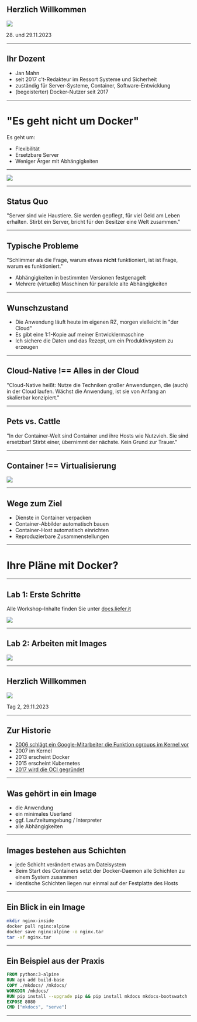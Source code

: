## Herzlich Willkommen

![ ](https://www.heise-events.de/uploads/OnuAG8xJ/766x0_2560x0/Docker_2000x500.jpg)

28. und 29.11.2023

---

## Ihr Dozent

- Jan Mahn
- seit 2017 c't-Redakteur im Ressort Systeme und Sicherheit
- zuständig für Server-Systeme, Container, Software-Entwicklung
- (begeisterter) Docker-Nutzer seit 2017

---

# "Es geht nicht um Docker"

Es geht um: <!-- .element: class="fragment" data-fragment-index="1" -->

- Flexibilität <!-- .element: class="fragment" data-fragment-index="2" -->
- Ersetzbare Server <!-- .element: class="fragment" data-fragment-index="3" -->
- Weniger Ärger mit Abhängigkeiten <!-- .element: class="fragment" data-fragment-index="4" -->

---

![ ](https://www.heise.de/select/ct/2021/24/2127409262474574019/ct2321dockerfur_albert_hulm_117229_jam_a_16zu9.jpg)

---

## Status Quo

"Server sind wie Haustiere. Sie werden gepflegt, für viel Geld am Leben erhalten. Stirbt ein Server, bricht für den Besitzer eine Welt zusammen."

---

## Typische Probleme

"Schlimmer als die Frage, warum etwas **nicht** funktioniert, ist ist Frage, warum es funktioniert."

- Abhängigkeiten in bestimmten Versionen festgenagelt <!-- .element: class="fragment" data-fragment-index="1" -->
- Mehrere (virtuelle) Maschinen für parallele alte Abhängigkeiten <!-- .element: class="fragment" data-fragment-index="2" -->

---

## Wunschzustand

- Die Anwendung läuft heute im eigenen RZ, morgen vielleicht in "der Cloud" <!-- .element: class="fragment" data-fragment-index="1" -->
- Es gibt eine 1:1-Kopie auf meiner Entwicklermaschine <!-- .element: class="fragment" data-fragment-index="2" -->
- Ich sichere die Daten und das Rezept, um ein Produktivsystem zu erzeugen <!-- .element: class="fragment" data-fragment-index="3" -->

---

## Cloud-Native !== Alles in der Cloud

"Cloud-Native heißt: Nutze die Techniken großer Anwendungen, die (auch) in der Cloud laufen. Wächst die Anwendung, ist sie von Anfang an skalierbar konzipiert."

---

## Pets vs. Cattle

"In der Container-Welt sind Container und ihre Hosts wie Nutzvieh. Sie sind ersetzbar! Stirbt einer, übernimmt der nächste. Kein Grund zur Trauer."

---

## Container !== Virtualisierung

![ ](https://heise.cloudimg.io/bound/712x480/q70.png-lossy-70.webp-lossy-70.foil1/_www-heise-de_/ct/zcontent/14/17-hocmsmeta/1407075531703681/contentimages/image-140594067592468.jpg)

---

## Wege zum Ziel

- Dienste in Container verpacken <!-- .element: class="fragment" data-fragment-index="1" -->
- Container-Abbilder automatisch bauen<!-- .element: class="fragment" data-fragment-index="2" -->
- Container-Host automatisch einrichten<!-- .element: class="fragment" data-fragment-index="3" -->
- Reproduzierbare Zusammenstellungen<!-- .element: class="fragment" data-fragment-index="4" -->

---

# Ihre Pläne mit Docker?

---

## Lab 1: Erste Schritte

Alle Workshop-Inhalte finden Sie unter [docs.liefer.it](https://docs.liefer.it)

![ ](https://heise.cloudimg.io/width/900/q65.png-lossy-65.webp-lossy-65.foil1/_www-heise-de_/select/ct/2016/5/1456733697045992/contentimages/image-145552165478819.jpg)

---

## Lab 2: Arbeiten mit Images

![ ](https://heise.cloudimg.io/width/900/q65.png-lossy-65.webp-lossy-65.foil1/_www-heise-de_/select/ct/2017/15/1500578738258740/contentimages/image-1499146982969054.jpg)

---

## Herzlich Willkommen

![ ](https://www.heise-events.de/uploads/OnuAG8xJ/766x0_2560x0/Docker_2000x500.jpg)

Tag 2, 29.11.2023

---

## Zur Historie

- [2006 schlägt ein Google-Mitarbeiter die Funktion cgroups im Kernel vor](https://docs.kernel.org/admin-guide/cgroup-v1/cgroups.html)
- 2007 im Kernel
- 2013 erscheint Docker
- 2015 erscheint Kubernetes
- [2017 wird die OCI gegründet](https://opencontainers.org)

---

## Was gehört in ein Image

- die Anwendung <!-- .element: class="fragment" data-fragment-index="1" -->
- ein minimales Userland <!-- .element: class="fragment" data-fragment-index="2" -->
- ggf. Laufzeitumgebung / Interpreter <!-- .element: class="fragment" data-fragment-index="3" -->
- alle Abhängigkeiten <!-- .element: class="fragment" data-fragment-index="4" -->

---

## Images bestehen aus Schichten

- jede Schicht verändert etwas am Dateisystem
- Beim Start des Containers setzt der Docker-Daemon alle Schichten zu einem System zusammen
- identische Schichten liegen nur einmal auf der Festplatte des Hosts

---

## Ein Blick in ein Image

```bash
mkdir nginx-inside
docker pull nginx:alpine
docker save nginx:alpine -o nginx.tar
tar -xf nginx.tar
```

---

## Ein Beispiel aus der Praxis

```dockerfile
FROM python:3-alpine
RUN apk add build-base
COPY ./mkdocs/ /mkdocs/
WORKDIR /mkdocs/
RUN pip install --upgrade pip && pip install mkdocs mkdocs-bootswatch
EXPOSE 8080
CMD ["mkdocs", "serve"]
```

---
